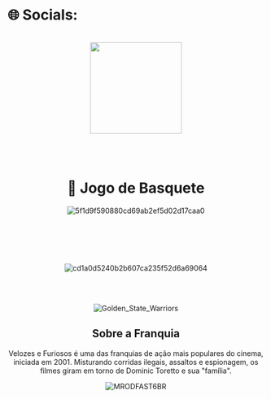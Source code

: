 # 🌐 Socials:
<br>
 <div align="center">
    <a href="https://www.instagram.com/dess__ju" target="_blank"><img src="https://img.shields.io/badge/-Instagram-%23E4405F?style=for-the-badge&logo=instagram&logoColor=white" width = "180" target="_blank"></a>
     

 <br>
  <br>
 <br>
 <br>


<!DOCTYPE html>
<html lang="pt-BR">
<head>
  <meta charset="UTF-8">
  <meta name="viewport" content="width=device-width, initial-scale=1">
 
  <link rel="stylesheet" href="style.css">
</head>
<body>
  <div class="container">
    <h1>🏀 Jogo de Basquete</h1>


![5f1d9f590880cd69ab2ef5d02d17caa0](https://github.com/user-attachments/assets/5978a756-c88b-4d5b-bdc5-6632c11569b2)


<br>

<br>
<br>
<br>

![cd1a0d5240b2b607ca235f52d6a69064](https://github.com/user-attachments/assets/c989de36-6764-46d1-b626-350629329b76)

<br>
<br>

![Golden_State_Warriors](https://github.com/user-attachments/assets/44ea71d1-d164-457e-82bc-6b4038beea43)


<!DOCTYPE html>
<html lang="pt-BR">
<head>
  <meta charset="UTF-8">
  <meta name="viewport" content="width=device-width, initial-scale=1">
 
  <link rel="stylesheet" href="style.css">
</head>
<body>
 

  


<body>
 
  <main>
    <section class="sobre">
      <h2>Sobre a Franquia</h2>
      <p>Velozes e Furiosos é uma das franquias de ação mais populares do cinema, iniciada em 2001. Misturando corridas ilegais, assaltos e espionagem, os filmes giram em torno de Dominic Toretto e sua "família".</p>
    </section>

   ![MRODFAST6BR](https://github.com/user-attachments/assets/427f24c0-418f-4bcc-8a68-6bc7dfc436da)


  
